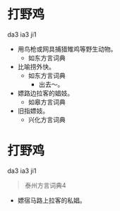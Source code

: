 # 打野鸡
da3 ia3 ji1
+ 用鸟枪或网具捕猎雉鸡等野生动物。
  * 如东方言词典
+ 比喻捞外快。
  * 如东方言词典
    - 出去～。
+ 嫖路边拉客的娼妓。
  * 如皋方言词典
+ 旧指嫖妓。
  * 兴化方言词典

# 打野鸡
da3 ia3 ji1
> 泰州方言词典4
- 嫖宿马路上拉客的私娼。
